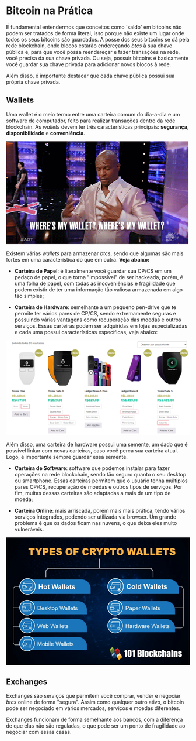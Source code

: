 # Bitcoin na Prática

É fundamental entendermos que conceitos como 'saldo' em bitcoins não podem ser tratados de forma literal, isso porque não existe um lugar onde todos os seus bitcoins são guardados. A posse dos seus bitcoins se dá pela rede blockchain, onde blocos estarão endereçando *btcs* à sua chave pública e, para que você possa reendereçar e fazer transações na rede, você precisa da sua chave privada. Ou seja, possuir bitcoins é basicamente você guardar sua chave privada para adicionar novos blocos à rede.

Além disso, é importante destacar que cada chave pública possui sua própria chave privada.

## Wallets
Uma wallet é o meio termo entre uma carteira comum do dia-a-dia e um software de computador, feito para realizar transações dentro da rede blockchain. As *wallets* devem ter três características principais: **segurança**, **disponibilidade** e **conveniência**.

![wallet meme](./wallet-meme.gif)

Existem várias *wallets* para armazenar *btcs*, sendo que algumas são mais fortes em uma característica do que em outra. **Veja abaixo:**

- **Carteira de Papel**: é literalmente você guardar sua CP/CS em um pedaço de papel, o que torna "impossível" de ser hackeada, porém, é uma folha de papel, com todas as incoveniências e fragilidade que podem existir de ter uma informação tão valiosa armazenada em algo tão simples;

- **Carteira de Hardware**: semelhante a um pequeno pen-drive que te permite ter vários pares de CP/CS, sendo extremamente seguras e possuindo várias vantagens como recuperação das moedas e outros serviços. Essas carteiras podem ser adquiridas em lojas especializadas e cada uma possui características específicas, veja abaixo:

![hardware wallet](./hardware-wallet.png)

Além disso, uma carteira de hardware possui uma semente, um dado que é possível linkar com novas carteiras, caso você perca sua carteira atual. Logo, é importante sempre guardar essa semente.

- **Carteira de Software**: software que podemos instalar para fazer operações na rede blockchain, sendo tão seguro quanto o seu desktop ou smartphone. Essas carteiras permitem que o usuário tenha múltiplos pares CP/CS, recuperação de moedas e outros tipos de serviços. Por fim, muitas dessas carteiras são adaptadas a mais de um tipo de moeda;

- **Carteira Online**: mais arriscada, porém mais mais prática, tendo vários serviços integrados, podendo ser utilizada via browser. Um grande problema é que os dados ficam nas nuvens, o que deixa eles muito vulneráveis.

![walllet types](./walllet-types.png)

## Exchanges
Exchanges são serviços que permitem você comprar, vender e negociar *btcs* online de forma "segura". Assim como qualquer outro ativo, o bitcoin pode ser negociado em vários mercados, serviços e moedas diferentes.

Exchanges funcionam de forma semelhante aos bancos, com a diferença de que elas não são reguladas, o que pode ser um ponto de fragilidade ao negociar com essas casas.
